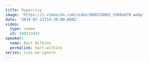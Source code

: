 ```yaml
---
title: Hypocrisy
image: 'https://i.vimeocdn.com/video/800228803_1560x878.webp'
date: '2019-07-21T14:30:00.000Z'
video:
  type: vimeo
  id: 349313432
speaker:
  name: Bart Wilkins
  permalink: bart-wilkins
series: sins-we-ignore
---
```


